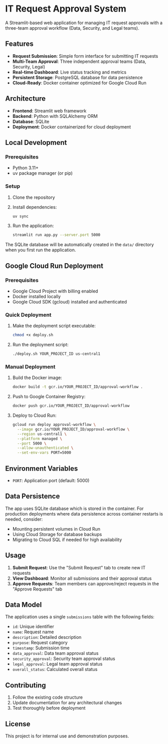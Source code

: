 # IT Request Approval System

A Streamlit-based web application for managing IT request approvals with a three-team approval workflow (Data, Security, and Legal teams).

## Features

- **Request Submission**: Simple form interface for submitting IT requests
- **Multi-Team Approval**: Three independent approval teams (Data, Security, Legal)
- **Real-time Dashboard**: Live status tracking and metrics
- **Persistent Storage**: PostgreSQL database for data persistence
- **Cloud-Ready**: Docker container optimized for Google Cloud Run

## Architecture

- **Frontend**: Streamlit web framework
- **Backend**: Python with SQLAlchemy ORM
- **Database**: SQLite
- **Deployment**: Docker containerized for cloud deployment

## Local Development

### Prerequisites

- Python 3.11+
- uv package manager (or pip)

### Setup

1. Clone the repository
2. Install dependencies:
   ```bash
   uv sync
   ```

3. Run the application:
   ```bash
   streamlit run app.py --server.port 5000
   ```

The SQLite database will be automatically created in the `data/` directory when you first run the application.

## Google Cloud Run Deployment

### Prerequisites

- Google Cloud Project with billing enabled
- Docker installed locally
- Google Cloud SDK (gcloud) installed and authenticated

### Quick Deployment

1. Make the deployment script executable:
   ```bash
   chmod +x deploy.sh
   ```

2. Run the deployment script:
   ```bash
   ./deploy.sh YOUR_PROJECT_ID us-central1
   ```

### Manual Deployment

1. Build the Docker image:
   ```bash
   docker build -t gcr.io/YOUR_PROJECT_ID/approval-workflow .
   ```

2. Push to Google Container Registry:
   ```bash
   docker push gcr.io/YOUR_PROJECT_ID/approval-workflow
   ```

3. Deploy to Cloud Run:
   ```bash
   gcloud run deploy approval-workflow \
     --image gcr.io/YOUR_PROJECT_ID/approval-workflow \
     --region us-central1 \
     --platform managed \
     --port 5000 \
     --allow-unauthenticated \
     --set-env-vars PORT=5000
   ```

## Environment Variables

- `PORT`: Application port (default: 5000)

## Data Persistence

The app uses SQLite database which is stored in the container. For production deployments where data persistence across container restarts is needed, consider:

- Mounting persistent volumes in Cloud Run
- Using Cloud Storage for database backups
- Migrating to Cloud SQL if needed for high availability

## Usage

1. **Submit Request**: Use the "Submit Request" tab to create new IT requests
2. **View Dashboard**: Monitor all submissions and their approval status
3. **Approve Requests**: Team members can approve/reject requests in the "Approve Requests" tab

## Data Model

The application uses a single `submissions` table with the following fields:

- `id`: Unique identifier
- `name`: Request name
- `description`: Detailed description
- `purpose`: Request category
- `timestamp`: Submission time
- `data_approval`: Data team approval status
- `security_approval`: Security team approval status
- `legal_approval`: Legal team approval status
- `overall_status`: Calculated overall status

## Contributing

1. Follow the existing code structure
2. Update documentation for any architectural changes
3. Test thoroughly before deployment

## License

This project is for internal use and demonstration purposes.
